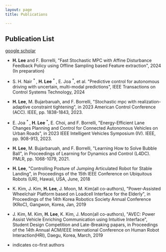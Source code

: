 ```yaml
---
layout: page
title: Publications

---
```


## Publication List 
[google scholar](https://scholar.google.com/citations?user=3XGV9CUAAAAJ&hl=en&oi=ao) 

- **H. Lee** and F. Borrelli, "Fast Stochastic MPC with Affine Disturbance Feedback Policy using Offline Sampling based Feature extraction", 2024 (In preparation)

- S. H. Nair <sup>* </sup>,  **H. Lee** <sup>* </sup>, E. Joa <sup>*</sup>, et al. "Predictive control for autonomous driving with uncertain, multi-modal predictions", IEEE Transactions on Control Systems Technology, 2024 

- **H. Lee**, M. Bujarbaruah, and F. Borrelli, "Stochastic mpc with realization-adaptive constraint tightening", in 2023 American Control Conference (ACC). IEEE, pp. 1838-1843, 2023.

- E. Joa <sup>* </sup>, **H. Lee** <sup>*</sup>, E. Choi, and F. Borrelli, "Energy-Efficient Lane Changes Planning and Control for Connected Autonomous Vehicles on Urban Roads", in 2023 IEEE Intelligent Vehicles Symposium (IV). IEEE, pp. 908-913, 2023.

- **H. Lee**, M. Bujarbaruah, and F. Borrelli, "Learning How to Solve Bubble Ball", in Proceedings of Learning for Dynamics and Control (L4DC). PMLR, pp. 1068-1079, 2021.

- **H. Lee**, "Controlling Posture of Jumping Articulated Robot for Stable Landing", in Proceedings of
the 15th IEEE Conference on Ubiquitous Robots (UR), Hawaii, USA, June, 2018 &nbsp;&nbsp;&nbsp;&nbsp; 

- K. Kim, J. Kim, **H. Lee**, J. Moon, M. Kim(all co-authors), "Power-Assisted Wheelchair Platform
based on Loadcell Interface for the Elderly", in Proceedings of the 14th Korea Robotics Society Annual
Conference (KRoC), Gangwon, Korea, Jan, 2019 &nbsp;&nbsp;&nbsp;&nbsp;   

- J. Kim, M. Kim, **H. Lee**, K. Kim, J. Moon(all co-authors), "AVEC: Power Assist Vehicle Enriching Communication using Intuitive Interface", Student Design Competition and Late-Breaking papars, in Proceedings of the 14th Annual ACM/IEEE International Conference on Human Robot Interaction(HRI), Daegu, Korea, March, 2019  &nbsp;&nbsp;  &nbsp;&nbsp; 


* indicates co-first authors
